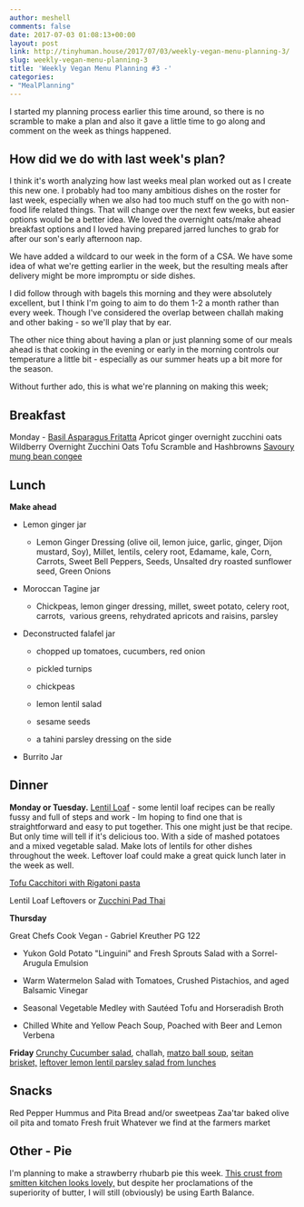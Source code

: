 ```yaml
---
author: meshell
comments: false
date: 2017-07-03 01:08:13+00:00
layout: post
link: http://tinyhuman.house/2017/07/03/weekly-vegan-menu-planning-3/
slug: weekly-vegan-menu-planning-3
title: 'Weekly Vegan Menu Planning #3 -'
categories:
- "MealPlanning"
---
```


I started my planning process earlier this time around, so there is no scramble to make a plan and also it gave a little time to go along and comment on the week as things happened.


## How did we do with last week's plan?


I think it's worth analyzing how last weeks meal plan worked out as I create this new one. I probably had too many ambitious dishes on the roster for last week, especially when we also had too much stuff on the go with non-food life related things. That will change over the next few weeks, but easier options would be a better idea. We loved the overnight oats/make ahead breakfast options and I loved having prepared jarred lunches to grab for after our son's early afternoon nap.

We have added a wildcard to our week in the form of a CSA. We have some idea of what we're getting earlier in the week, but the resulting meals after delivery might be more impromptu or side dishes.

I did follow through with bagels this morning and they were absolutely excellent, but I think I'm going to aim to do them 1-2 a month rather than every week. Though I've considered the overlap between challah making and other baking - so we'll play that by ear.

The other nice thing about having a plan or just planning some of our meals ahead is that cooking in the evening or early in the morning controls our temperature a little bit - especially as our summer heats up a bit more for the season.

Without further ado, this is what we're planning on making this week;


## Breakfast


Monday - [Basil Asparagus Fritatta](http://theveganlab.com/recipe-items/frittata/)
Apricot ginger overnight zucchini oats[
](http://theveganlab.com/recipe-items/frittata/)Wildberry Overnight Zucchini Oats
Tofu Scramble and Hashbrowns
[Savoury mung bean congee](http://www.vietnamesefood.com.vn/vietnamese-recipes/easy-vietnamese-recipes/mung-bean-congee-recipe-chao-dau-xanh.html)


## Lunch


**Make ahead**




  * Lemon ginger jar


    * Lemon Ginger Dressing (olive oil, lemon juice, garlic, ginger, Dijon mustard, Soy), Millet, lentils, celery root, Edamame, kale, Corn, Carrots, Sweet Bell Peppers, Seeds, Unsalted dry roasted sunflower seed, Green Onions





  * Moroccan Tagine jar


    * Chickpeas, lemon ginger dressing, millet, sweet potato, celery root, carrots,  various greens, rehydrated apricots and raisins, parsley





  * Deconstructed falafel jar


    * chopped up tomatoes, cucumbers, red onion


    * pickled turnips


    * chickpeas


    * lemon lentil salad


    * sesame seeds


    * a tahini parsley dressing on the side





  * Burrito Jar




## Dinner


**Monday or Tuesday.**
[Lentil Loaf](https://www.thespruce.com/vegan-lentil-loaf-recipe-3377145) - some lentil loaf recipes can be really fussy and full of steps and work - Im hoping to find one that is straightforward and easy to put together. This one might just be that recipe. But only time will tell if it's delicious too. With a side of mashed potatoes and a mixed vegetable salad. Make lots of lentils for other dishes throughout the week. Leftover loaf could make a great quick lunch later in the week as well.

[Tofu Cacchitori with Rigatoni pasta
](https://www.thespruce.com/vegetarian-tofu-cacciatore-recipe-3377164)

Lentil Loaf Leftovers or [Zucchini Pad Thai](http://vegangela.com/2012/07/16/raw-pad-thai/)

**Thursday**

Great Chefs Cook Vegan - Gabriel Kreuther PG 122




  * Yukon Gold Potato "Linguini" and Fresh Sprouts Salad with a Sorrel-Arugula Emulsion


  * Warm Watermelon Salad with Tomatoes, Crushed Pistachios, and aged Balsamic Vinegar


  * Seasonal Vegetable Medley with Sautéed Tofu and Horseradish Broth


  * Chilled White and Yellow Peach Soup, Poached with Beer and Lemon Verbena


**Friday**
[Crunchy Cucumber salad](http://toriavey.com/toris-kitchen/2011/07/crunchy-pickled-salad/), challah, [matzo ball soup](https://thegentlechef.com/matzo-ball-soup/), [seitan brisket,](http://www.myjewishlearning.com/recipe/seitan-brisket/) [leftover lemon lentil parsley salad from lunches](http://toriavey.com/toris-kitchen/2016/04/lemon-lentil-parsley-salad/)


## Snacks


Red Pepper Hummus and Pita Bread and/or sweetpeas
Zaa'tar baked olive oil pita and tomato
Fresh fruit
Whatever we find at the farmers market


## Other - Pie


I'm planning to make a strawberry rhubarb pie this week. [This crust from smitten kitchen looks lovely,](https://smittenkitchen.com/2008/11/pie-crust-102-all-butter-really-flaky-pie-dough/) but despite her proclamations of the superiority of butter, I will still (obviously) be using Earth Balance.
